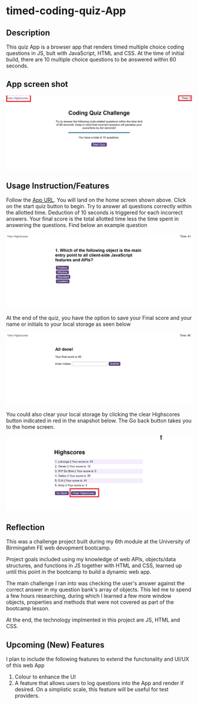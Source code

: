 # timed-coding-quiz-App

## Description 
This quiz App is a browser app that renders timed multiple choice coding questions in JS, bult with JavaScript, HTML and CSS. At the time of initial build, there are 10 multiple choice questions to be answered within 60 seconds.

## App screen shot 
![UI of Web App](./assets/images/start-screen.png)

## Usage Instruction/Features
Follow the [App URL](https://eugieno.github.io/timed-coding-quiz-App/). You will land on the home screen shown above. Click on the start quiz button to begin. Try to answer all questions correctly within the allotted time. Deduction of 10 seconds is triggered for each incorrect answers. Your final score is the total allotted time less the time spent in answering the questions. Find below an example question

![example question](./assets/images/example-question.JPG)

At the end of the quiz, you have the option to save your Final score and your name or initials to your local storage as seen below

![end screen](./assets/images/end-screen.JPG)

You could also clear your local storage by clicking the clear Highscores button indicated in red in the snapshot below. The Go back button takes you to the home screen. 

![clear highscores](./assets/images/clear-highscore%20.png)


## Reflection 
This was a challenge project built during my 6th module at the University of Birmingahm FE web devopment bootcamp. 

Project goals included using my knowledge of web APIs, objects/data structures, and functions in JS together with HTML and CSS, learned up until this point in the bootcamp to build a dynamic web app.

The main challenge I ran into was checking the user's answer against the correct answer in my question bank's array of objects. This led me to spend a few hours researching, during which I learned a few more window objects, properties and methods that were not covered as part of the bootcamp lesson. 

At the end, the technology implmented in this project are JS, HTML and CSS. 

## Upcoming (New) Features
I plan to include the following features to extend the functonality and UI/UX of this web App

1. Colour to enhance the UI
2. A feature that allows users to log questions into the App and render if desired. On a simplistic scale, this feature will be useful for test providers. 


